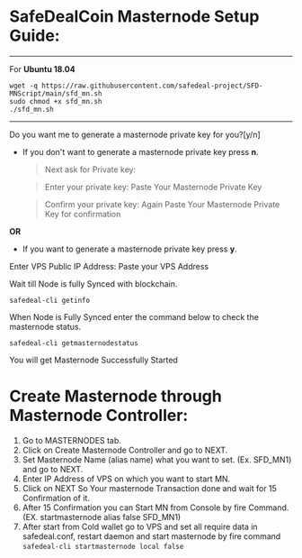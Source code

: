 # SafeDealCoin Masternode Setup Guide:

***

For **Ubuntu 18.04**
```
wget -q https://raw.githubusercontent.com/safedeal-project/SFD-MNScript/main/sfd_mn.sh
sudo chmod +x sfd_mn.sh
./sfd_mn.sh
```
***

Do you want me to generate a masternode private key for you?[y/n]

- If you don't want to generate a masternode private key press **n**.

  > Next ask for Private key:
  
  > Enter your private key: Paste Your Masternode Private Key
  
  > Confirm your private key: Again Paste Your Masternode Private Key for confirmation

**OR**

- If you want to generate a masternode private key press  **y**.

 Enter VPS Public IP Address: Paste your VPS Address

 Wait till Node is fully Synced with blockchain.

`safedeal-cli getinfo`

When Node is Fully Synced enter the command below to check the masternode status.

`safedeal-cli getmasternodestatus`

You will get Masternode Successfully Started

# Create Masternode through Masternode Controller:

1. Go to MASTERNODES tab.
2. Click on Create Masternode Controller and go to NEXT.
3. Set Masternode Name (alias name) what you want to set.  (Ex. SFD_MN1) and go to NEXT.
4. Enter IP Address of VPS on which you want to start MN.
5. Click on NEXT So Your masternode Transaction done and wait for 15 Confirmation of it.
6. After 15 Confirmation you can Start MN from Console by fire Command. (EX. startmasternode alias false SFD_MN1)
7. After start from Cold wallet go to VPS and set all require data in safedeal.conf, restart daemon and start masternode by fire command
`safedeal-cli startmasternode local false`
